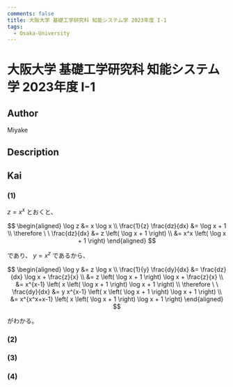 ```yaml
---
comments: false
title: 大阪大学 基礎工学研究科 知能システム学 2023年度 I-1
tags:
  - Osaka-University
---
```

# 大阪大学 基礎工学研究科 知能システム学 2023年度 I-1

## **Author**
Miyake

## **Description**

## **Kai**
### (1)
$z=x^x$ とおくと、

$$
\begin{aligned}
\log z &= x \log x
\\
\frac{1}{z} \frac{dz}{dx} &= \log x + 1
\\
\therefore \ \ 
\frac{dz}{dx}
&= z \left( \log x + 1 \right)
\\
&= x^x \left( \log x + 1 \right)
\end{aligned}
$$

であり、 $y=x^z$ であるから、

$$
\begin{aligned}
\log y &= z \log x
\\
\frac{1}{y} \frac{dy}{dx}
&= \frac{dz}{dx} \log x + \frac{z}{x}
\\
&= z \left( \log x + 1 \right) \log x + \frac{z}{x}
\\
&= x^{x-1} \left( x \left( \log x + 1 \right) \log x + 1 \right)
\\
\therefore \ \ 
\frac{dy}{dx}
&= y x^{x-1} \left( x \left( \log x + 1 \right) \log x + 1 \right)
\\
&= x^{x^x+x-1} \left( x \left( \log x + 1 \right) \log x + 1 \right)
\end{aligned}
$$

がわかる。

### (2)

### (3)

### (4)
